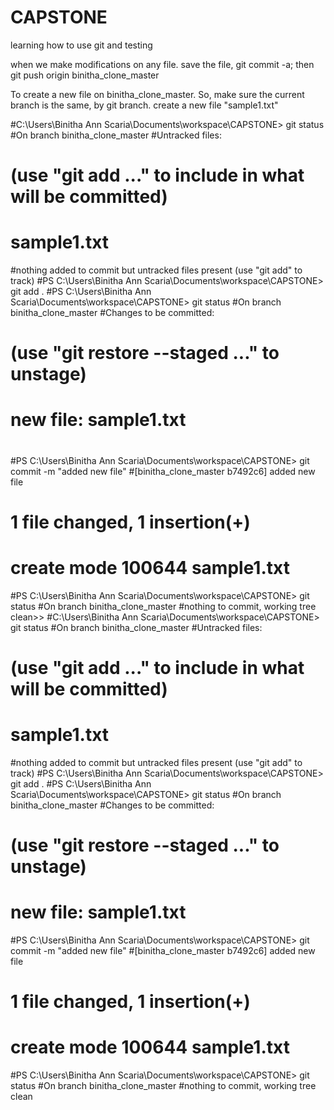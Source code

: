 # CAPSTONE
learning how to use git 
and testing

when we make modifications on any file. save the file, git commit -a; then git push origin binitha_clone_master

To create a new file on binitha_clone_master. So, make sure the current branch is the same, by git branch. 
create a new file "sample1.txt" 

#C:\Users\Binitha Ann Scaria\Documents\workspace\CAPSTONE> git status
#On branch binitha_clone_master
#Untracked files:
#  (use "git add <file>..." to include in what will be committed)
#        sample1.txt

#nothing added to commit but untracked files present (use "git add" to track)
#PS C:\Users\Binitha Ann Scaria\Documents\workspace\CAPSTONE> git add .
#PS C:\Users\Binitha Ann Scaria\Documents\workspace\CAPSTONE> git status
#On branch binitha_clone_master
#Changes to be committed:
#  (use "git restore --staged <file>..." to unstage)
#        new file:   sample1.txt
#
#PS C:\Users\Binitha Ann Scaria\Documents\workspace\CAPSTONE> git commit -m "added new file"
#[binitha_clone_master b7492c6] added new file
# 1 file changed, 1 insertion(+)
# create mode 100644 sample1.txt
#PS C:\Users\Binitha Ann Scaria\Documents\workspace\CAPSTONE> git status
#On branch binitha_clone_master
#nothing to commit, working tree clean>>
#C:\Users\Binitha Ann Scaria\Documents\workspace\CAPSTONE> git status
#On branch binitha_clone_master
#Untracked files:
#  (use "git add <file>..." to include in what will be committed)
#        sample1.txt

#nothing added to commit but untracked files present (use "git add" to track)
#PS C:\Users\Binitha Ann Scaria\Documents\workspace\CAPSTONE> git add .
#PS C:\Users\Binitha Ann Scaria\Documents\workspace\CAPSTONE> git status
#On branch binitha_clone_master
#Changes to be committed:
#  (use "git restore --staged <file>..." to unstage)
#        new file:   sample1.txt

#PS C:\Users\Binitha Ann Scaria\Documents\workspace\CAPSTONE> git commit -m "added new file"
#[binitha_clone_master b7492c6] added new file
# 1 file changed, 1 insertion(+)
# create mode 100644 sample1.txt
#PS C:\Users\Binitha Ann Scaria\Documents\workspace\CAPSTONE> git status
#On branch binitha_clone_master
#nothing to commit, working tree clean

